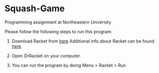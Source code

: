 # Squash-Game
Programming assignment at Northeastern University

Please follow the following steps to run this program:

1. Download Racket from [here](https://download.racket-lang.org/)
Additional info about Racket can be found [here](https://download.racket-lang.org/releases/6.12/doc/getting-started/index.html)

2. Open DrRacket on your computer.

3. You can run the program by doing Menu > Racket > Run

